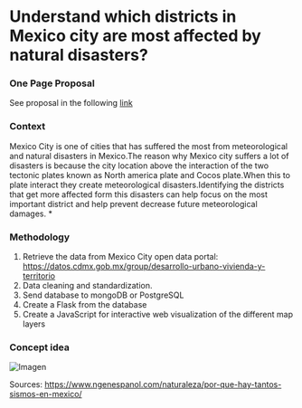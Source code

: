 # Understand which districts in Mexico city are most affected by natural disasters?

### One Page Proposal
See proposal in the following [link](https://docs.google.com/document/d/1WIOOm4lWvFd_a9CCHu4QNSxHMevvZVGi5_qcfAHP77A/edit?usp=sharing)
### Context
Mexico City is one of cities that has suffered the most from meteorological and natural disasters in Mexico.The reason why Mexico city suffers a lot of disasters is because the city location above the interaction of the two tectonic plates known as North america plate and Cocos plate.When this to plate interact they create meteorological disasters.Identifying the districts that get more affected form this disasters can help focus on the most important district and help prevent decrease future meteorological damages. *

### Methodology
1) Retrieve the data from Mexico City open data portal: https://datos.cdmx.gob.mx/group/desarrollo-urbano-vivienda-y-territorio
2) Data cleaning and standardization. 
3) Send database to mongoDB or PostgreSQL
4) Create a Flask from the database
5) Create a JavaScript for interactive web visualization of the different map layers

### Concept idea
![Imagen](https://github.com/Robie94/Disasters-mxcity/blob/main/Captura%20de%20Pantalla%202021-07-13%20a%20la(s)%2023.43.34.png)



Sources:
https://www.ngenespanol.com/naturaleza/por-que-hay-tantos-sismos-en-mexico/
